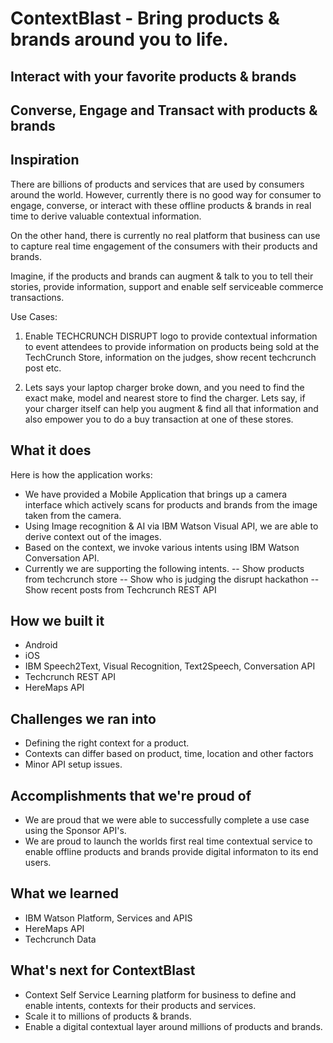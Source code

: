 # ContextBlast - Bring products & brands around you to life.

## Interact with your favorite products & brands
## Converse, Engage and Transact with products & brands


## Inspiration
There are billions of products and services that are used by consumers around the world. However, currently there is no good way for consumer to engage, converse, or interact with these offline products & brands in real time to derive valuable contextual information. 

On the other hand, there is currently no real platform that business can use to capture real time engagement of the consumers with their products and brands.

Imagine, if the products and brands can augment & talk to you to tell their stories, provide information, support and enable self serviceable commerce transactions.

Use Cases:
1. Enable TECHCRUNCH DISRUPT logo to provide contextual information to event attendees  to provide information on products being sold at the TechCrunch Store, information on the judges, show recent techcrunch post etc.

2. Lets says your laptop charger broke down, and you need to find the exact make, model and nearest store to find the charger. Lets say, if your charger itself can help you augment & find all that information and also empower you to do a buy transaction at one of these stores.

## What it does
Here is how the application works:
- We have provided a Mobile Application that brings up a camera interface which actively scans for products and brands from the image taken from the camera.
- Using Image recognition & AI via IBM Watson Visual API, we are able to derive context out of the images.
- Based on the context, we invoke various intents using IBM Watson Conversation API.
- Currently we are supporting the following intents.
-- Show products from techcrunch store
-- Show who is judging the disrupt hackathon
-- Show recent posts from Techcrunch REST API

## How we built it
- Android
- iOS
- IBM Speech2Text, Visual Recognition, Text2Speech, Conversation API
- Techcrunch REST API
- HereMaps API

## Challenges we ran into
- Defining the right context for a product.
- Contexts can differ based on product, time, location and other factors
- Minor API setup issues.

## Accomplishments that we're proud of
- We are proud that we were able to successfully complete a use case using the Sponsor API's.
- We are proud to launch the worlds first real time contextual service to enable offline products and brands provide digital informaton to its end users.

## What we learned
- IBM Watson Platform, Services and APIS
- HereMaps API
- Techcrunch Data

## What's next for ContextBlast
- Context Self Service Learning platform for business to define and enable intents, contexts for their products and services.
- Scale it to millions of products & brands.
- Enable a digital contextual layer around millions of products and brands.

